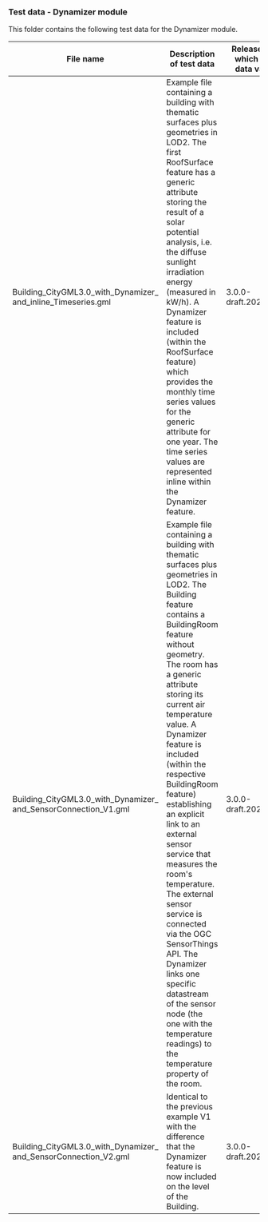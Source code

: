 ### Test data - Dynamizer module

This folder contains the following test data for the Dynamizer module.

File name | Description of test data | Release against which the test data validates
-------------------------|-----------------------------------------------|-------------------
Building_CityGML3.0_with_Dynamizer_<br>and_inline_Timeseries.gml | Example file containing a building with thematic surfaces plus geometries in LOD2. The first RoofSurface feature has a generic attribute storing the result of a solar potential analysis, i.e. the diffuse sunlight irradiation energy (measured in kW/h). A Dynamizer feature is included (within the RoofSurface feature) which provides the monthly time series values for the generic attribute for one year. The time series values are represented inline within the Dynamizer feature. | 3.0.0-draft.2021.12.01.1
Building_CityGML3.0_with_Dynamizer_<br>and_SensorConnection_V1.gml | Example file containing a building with thematic surfaces plus geometries in LOD2. The Building feature contains a BuildingRoom feature without geometry. The room has a generic attribute storing its current air temperature value. A Dynamizer feature is included (within the respective BuildingRoom feature) establishing an explicit link to an external sensor service that measures the room's temperature. The external sensor service is connected via the OGC SensorThings API. The Dynamizer links one specific datastream of the sensor node (the one with the temperature readings) to the temperature property of the room. | 3.0.0-draft.2021.12.01.1
Building_CityGML3.0_with_Dynamizer_<br>and_SensorConnection_V2.gml | Identical to the previous example V1 with the difference that the Dynamizer feature is now included on the level of the Building. | 3.0.0-draft.2021.12.01.1
